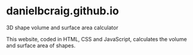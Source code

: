 # danielbcraig.github.io
3D shape volume and surface area calculator


This website, coded in HTML, CSS and JavaScript, calculates the volume and surface area of shapes.
